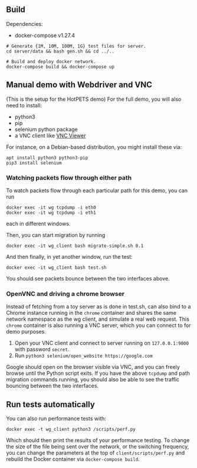 ## Build

Dependencies:
 * docker-compose v1.27.4

```
# Generate {1M, 10M, 100M, 1G} test files for server.
cd server/data && bash gen.sh && cd ../..

# Build and deploy docker network.
docker-compose build && docker-compose up
```

## Manual demo with Webdriver and VNC
(This is the setup for the HotPETS demo)
For the full demo, you will also need to install:
 * python3 
 * pip
 * selenium python package
 * a VNC client like [VNC Viewer](https://www.realvnc.com/en/connect/download/viewer/linux/)

For instance, on a Debian-based distribution, you might install these via:
```
apt install python3 python3-pip
pip3 install selenium
```

### Watching packets flow through either path
To watch packets flow through each particular path for this demo, you can run
```
docker exec -it wg tcpdump -i eth0
docker exec -it wg tcpdump -i eth1
```
each in different windows.

Then, you can start migration by running
```
docker exec -it wg_client bash migrate-simple.sh 0.1
```

And then finally, in yet another window, run the test:
```
docker exec -it wg_client bash test.sh
```
You should see packets bounce between the two interfaces above.

### OpenVNC and driving a chrome browser

Instead of fetching from a toy server as is done in test.sh, can also bind to a Chrome instance running in the `chrome` container and shares the same network namespace as the wg client, and simulate a real web request. This `chrome` container is also running a VNC server, which you can connect to for demo purposes.

1. Open your VNC client and connect to server running on `127.0.0.1:9000` with password `secret`.
2. Run `python3 selenium/open_website https://google.com`

Google should open on the browser visible via VNC, and you can freely browse until the Python script exits. If you have the above `tcpdump` and path migration commands running, you should also be able to see the traffic bouncing between the two interfaces.

## Run tests automatically
You can also run performance tests with:

```
docker exec -t wg_client python3 /scripts/perf.py
```

Which should then print the results of your performance testing. To change the size of the file being sent over the network, or the switching frequency, you can change the parameters at the top of `client/scripts/perf.py` and rebuild the Docker container via `docker-compose build`.

